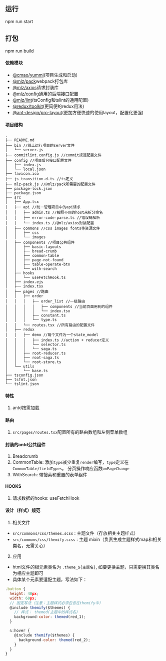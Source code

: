## 运行
npm run start
## 打包
npm run build

#### 依赖模块
- [@cmao/yummi](https://phab.srv.codemao.cn/source/yuumi/)(项目生成和启动)
- [@mlz/pack](https://github.com/juicecube/mlz-pack)webpack打包库
- [@mlz/axios](https://github.com/juicecube/mlz-axios)请求封装库
- [@mlz/config](https://phab.srv.codemao.cn/source/codemaster-mlz-config)通用的后端接口配置
- [@mlz/lint](https://github.com/juicecube/mlz-lint)(tsConfig和tslint的通用配置)
- [@redux/toolkit](https://github.com/reduxjs/redux-toolkit/)(更简便的redux用法)
- [@ant-design/pro-layout](https://prolayout.ant.design/)(更加方便快速的使用layout，配置化更强)

#### 项目结构
```
.
├── README.md
├── bin //线上运行项目的server文件
│   └── server.js
├── commitlint.config.js //commit规范配置文件
├── config //项目后台接口配置文件
│   ├── index.js
│   └── local.json
├── favicon.ico
├── js_transition.d.ts //ts定义
├── mlz-pack.js //@mlz/pack所需要的配置文件
├── package-lock.json
├── package.json
├── src
│   ├── App.tsx
│   ├── api //统一管理项目中的api请求
│   │   ├── admin.ts //按照不同的host来拆分命名
│   │   ├── error-code-parse.ts //错误码解析
│   │   └── index.ts //@mlz/axios封装配置
│   ├── commons //css images fonts等资源文件
│   │   ├── css
│   │   └── images
│   ├── components //项目公共组件
│   │   ├── basic-layouts
│   │   ├── bread-crumb
│   │   ├── common-table
│   │   ├── page-not-found
│   │   ├── table-operate-btn
│   │   └── with-search
│   ├── hooks
│   │   └── useFetchHook.ts
│   ├── index.ejs
│   ├── index.tsx
│   ├── pages //路由
│   │   ├── order
│   │   │   ├── order_list //一级路由
│   │   │   │   ├── components //当前页面用到的组件
│   │   │   │   └── index.tsx
│   │   │   ├── constant.ts
│   │   │   └── type.ts
│   │   └── routes.tsx //所有路由的配置文件
│   ├── redux
│   │   ├── demo //每个文件为一个state_model
│   │   │   ├── index.ts //action + reducer定义
│   │   │   └── selector.ts
│   │   │   └── saga.ts
│   │   ├── root-reducer.ts
│   │   ├── root-saga.ts
│   │   └── root-store.ts
│   └── utils
│       └── base.ts
├── tsconfig.json
├── tsfmt.json
└── tslint.json
```

#### 特性
1. antd按需加载

#### 路由
1. `src/pages/routes.tsx`配置所有的路由数组和左侧菜单数组

#### 封装的antd公共组件
1. Breadcrumb
2. CommonTable: 添加`type`减少重复`render`编写，`type`定义在`CommonTable/fieldTypes`。 分页操作响应函数`onPageChange`
3. WithSearch: 带搜索和重置的表单组件

#### HOOKS
1. 请求数据的hooks: useFetchHook

#### 设计（样式）规范
1. 相关文件
- `src/commons/css/themes.scss` : 主题文件（存放相关主题样式）
- `src/commons/css/themify.scss` : 主题 mixin（负责生成主题样式map和相关类名，无需关心）

2. 应用
- html文件的根元素类名为 `.theme_${主题名}`, 如要更换主题，只需更换其类名为相应主题即可
- 具体某个元素要适配主题，写法如下：
```js
.button {
  height: 40px;
  width: 60px;
  // 固定写法（注意：主题样式必须包含在themify中）
  @include themify($themes) {
    // 样式： themed(主题中的样式名)
    background-color: themed(red_1);
  }

  &:hover {
    @include themify($themes) {
      background-color: themed(red_2);
    }
  }
}
```
